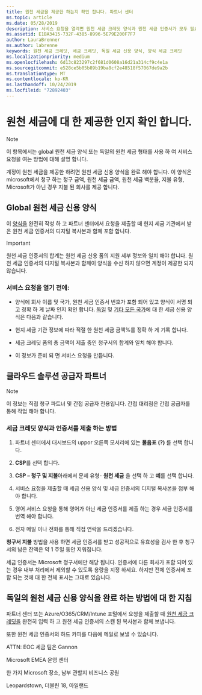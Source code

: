 ```yaml
---
title: 원천 세금을 제공한 하는지 확인 합니다. 파트너 센터
ms.topic: article
ms.date: 05/28/2019
description: 서비스 요청을 열려면 원천 세금 크레딧 양식과 원천 세금 인증서가 모두 필요 합니다.
ms.assetid: E1BA3415-732F-4385-8996-5E79E200F7F7
author: LauraBrenner
ms.author: labrenne
keywords: 원천 세금 크레딧, 세금 크레딧, 독일 세금 신용 양식, 양식 세금 크레딧
ms.localizationpriority: medium
ms.openlocfilehash: 6d13c823297c2f681d0608a16d21a314cf9c4e1a
ms.sourcegitcommit: e528ce5b05b89b19ba8cf2e48518f57067de9a2b
ms.translationtype: MT
ms.contentlocale: ko-KR
ms.lasthandoff: 10/24/2019
ms.locfileid: "72892403"
---
```

# <a name="make-sure-you-are-credited-for-withholding-tax"></a>원천 세금에 대 한 제공한 인지 확인 합니다.

>[!Note]
>이 항목에서는 global 원천 세금 양식 또는 독일의 원천 세금 형태를 사용 하 여 서비스 요청을 여는 방법에 대해 설명 합니다.

계정이 원천 세금을 제공한 하려면 원천 세금 신용 양식을 완료 해야 합니다. 이 양식은 microsoft에서 청구 하는 청구 금액, 원천 세금 금액, 원천 세금 백분율, 지불 유형, Microsoft가 아닌 경우 지불 된 회사를 제공 합니다.  

## <a name="global-withholding-tax-credit-form"></a>Global 원천 세금 신용 양식

이 [양식을](https://query.prod.cms.rt.microsoft.com/cms/api/am/binary/RE30311) 완전히 작성 하 고 파트너 센터에서 요청을 제출할 때 현지 세금 기관에서 받은 원천 세금 인증서의 디지털 복사본과 함께 포함 합니다.
>[!IMPORTANT]
>원천 세금 인증서의 합계는 원천 세금 신용 폼의 지원 세부 정보와 일치 해야 합니다. 원천 세금 인증서의 디지털 복사본과 함께이 양식을 수신 하지 않으면 계정이 제공한 되지 않습니다.

### <a name="before-opening-the-service-request"></a>서비스 요청을 열기 전에:

- 양식에 회사 이름 및 국가, 원천 세금 인증서 번호가 포함 되어 있고 양식이 서명 되 고 정확 하 게 날짜 인지 확인 합니다. [독일](https://query.prod.cms.rt.microsoft.com/cms/api/am/binary/RE305Lo) 및 [기타 모든 국가](https://query.prod.cms.rt.microsoft.com/cms/api/am/binary/RE30311)에 대 한 세금 신용 양식은 다음과 같습니다.

- 현지 세금 기관 정보에 따라 적절 한 원천 세금 금액%를 정확 하 게 기록 합니다.

- 세금 크레딧 폼의 총 금액이 제출 중인 청구서의 합계와 일치 해야 합니다. 

- 이 정보가 준비 되 면 서비스 요청을 만듭니다.

## <a name="cloud-solution-provider-partners"></a>클라우드 솔루션 공급자 파트너

>[!Note]
>이 정보는 직접 청구 파트너 및 간접 공급자 전용입니다. 간접 대리점은 간접 공급자를 통해 작업 해야 합니다.

### <a name="how-to-submit-the-tax-credit-form-and-the-certificates"></a>세금 크레딧 양식과 인증서를 제출 하는 방법

1. 파트너 센터에서 대시보드의 uppor 오른쪽 모서리에 있는 **물음표** **(?)** 를 선택 합니다.

2. **CSP**를 선택 합니다.

3. **CSP – 청구 및 지불**아래에서 문제 유형- **원천 세금** 을 선택 하 고 **예**를 선택 합니다. 

4. 서비스 요청을 제출할 때 세금 신용 양식 및 세금 인증서의 디지털 복사본을 첨부 해야 합니다.

5. 영어 서비스 요청을 통해 영어가 아닌 세금 인증서를 제출 하는 경우 세금 인증서를 번역 해야 합니다.

6. 전자 메일 이나 전화를 통해 직접 연락을 드리겠습니다.

**청구서 지불** 방법을 사용 하면 세금 인증서를 받고 성공적으로 유효성을 검사 한 후 청구서의 남은 잔액은 약 1 주일 동안 지워집니다. 

세금 인증서는 Microsoft 청구서에만 해당 됩니다. 인증서에 다른 회사가 포함 되어 있는 경우 내부 처리에서 제외할 수 있도록 용량을 지정 하세요. 하지만 전체 인증서에 포함 되는 것에 대 한 전체 표시는 그대로 있습니다. 

## <a name="instructions-for-completing-the-withholding-tax-credit-form-for-germany"></a>독일의 원천 세금 신용 양식을 완료 하는 방법에 대 한 지침

파트너 센터 또는 Azure/O365/CRM/Intune 포털에서 요청을 제출할 때 [원천 세금 크레딧을](https://query.prod.cms.rt.microsoft.com/cms/api/am/binary/RE305Lo) 완전히 입력 하 고 원천 세금 인증서의 스캔 된 복사본과 함께 보냅니다. 

또한 원천 세금 인증서의 하드 카피를 다음에 메일로 보낼 수 있습니다.

ATTN: EOC 세금 팀은 Gannon

Microsoft EMEA 운영 센터

한 가지 Microsoft 장소, 남부 관할지 비즈니스 공원

Leopardstown, 더블린 18, 아일랜드
